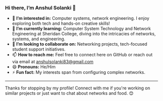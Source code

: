 ### Hi there, I’m Anshul Solanki 👋

- 👀 **I’m interested in:** Computer systems, network engineering. I enjoy exploring both tech and hands-on creative skills!
- 🌱 **I’m currently learning:** Computer System Technology and Network Engineering at Sheridan College, diving into the intricacies of networks, systems, and engineering.
- 💞️ **I’m looking to collaborate on:** Networking projects, tech-focused student support initiatives.
- 📫 **How to reach me:** Feel free to connect here on GitHub or reach out via email at anshulsolanki83@gmail.com
- 😄 **Pronouns:** He/Him
- ⚡ **Fun fact:** My interests span from configuring complex networks.

---

Thanks for stopping by my profile! Connect with me if you're working on similar projects or just want to chat about networks and food. 😊

<!---
Anshulxsolanki/Anshulxsolanki is a ✨ special ✨ repository because its `README.md` (this file) appears on your GitHub profile.
You can click the Preview link to take a look at your changes.
--->
